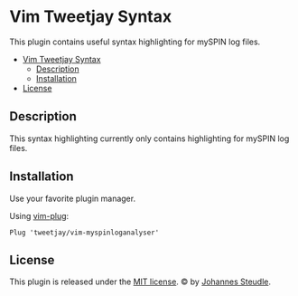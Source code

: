 # Vim Tweetjay Syntax

This plugin contains useful syntax highlighting for mySPIN log files.

- [Vim Tweetjay Syntax](#vimtweetjaysyntax)
    - [Description](#description)
    - [Installation](#installation)
- [License](#license)

## Description

This syntax highlighting currently only contains highlighting for mySPIN log
files.

## Installation

Use your favorite plugin manager.

Using [vim-plug](https://github.com/junegunn/vim-plug):

    Plug 'tweetjay/vim-myspinloganalyser'

## License

This plugin is released under the [MIT license][mit-license].
© by [Johannes Steudle][github-profile].

[github-profile]: https://github.com/tweetjay
[mit-license]:    https://opensource.org/licenses/MIT
[license-badge]:  https://img.shields.io/badge/license-MIT-007EC7.svg?style=flat-square
